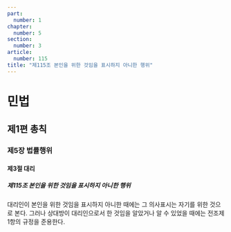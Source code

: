 ```yaml
---
part:
  number: 1
chapter:
  number: 5
section:
  number: 3
article:
  number: 115
title: "제115조 본인을 위한 것임을 표시하지 아니한 행위"
---
```

# 민법

## 제1편 총칙

### 제5장 법률행위

#### 제3절 대리

##### 제115조 본인을 위한 것임을 표시하지 아니한 행위

대리인이 본인을 위한 것임을 표시하지 아니한 때에는 그 의사표시는 자기를 위한 것으로 본다. 그러나 상대방이 대리인으로서 한 것임을 알았거나 알 수 있었을 때에는 전조제1항의 규정을 준용한다.
